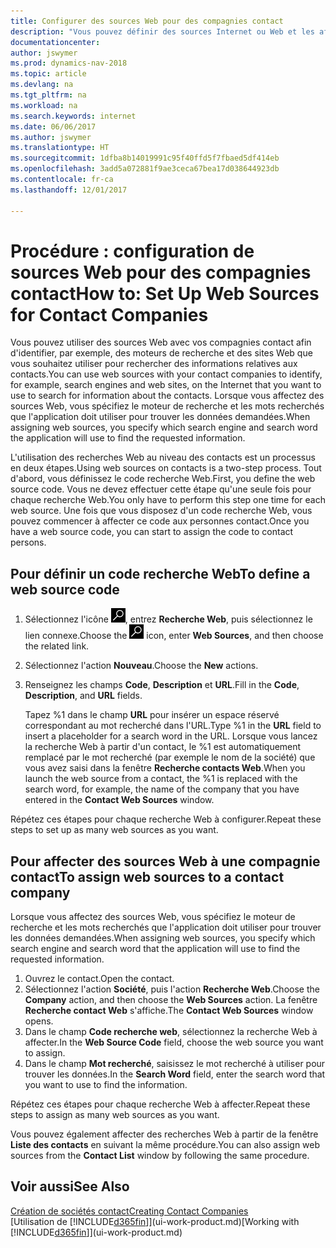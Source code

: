 ```yaml
---
title: Configurer des sources Web pour des compagnies contact
description: "Vous pouvez définir des sources Internet ou Web et les affecter à une compagnie contact pour identifier la manière dont vous souhaitez rechercher des informations sur vos contacts."
documentationcenter: 
author: jswymer
ms.prod: dynamics-nav-2018
ms.topic: article
ms.devlang: na
ms.tgt_pltfrm: na
ms.workload: na
ms.search.keywords: internet
ms.date: 06/06/2017
ms.author: jswymer
ms.translationtype: HT
ms.sourcegitcommit: 1dfba8b14019991c95f40ffd5f7fbaed5df414eb
ms.openlocfilehash: 3add5a072881f9ae3ceca67bea17d038644923db
ms.contentlocale: fr-ca
ms.lasthandoff: 12/01/2017

---
```

# <a name="how-to-set-up-web-sources-for-contact-companies"></a><span data-ttu-id="2145e-103">Procédure : configuration de sources Web pour des compagnies contact</span><span class="sxs-lookup"><span data-stu-id="2145e-103">How to: Set Up Web Sources for Contact Companies</span></span>
<span data-ttu-id="2145e-104">Vous pouvez utiliser des sources Web avec vos compagnies contact afin d'identifier, par exemple, des moteurs de recherche et des sites Web que vous souhaitez utiliser pour rechercher des informations relatives aux contacts.</span><span class="sxs-lookup"><span data-stu-id="2145e-104">You can use web sources with your contact companies to identify, for example, search engines and web sites, on the Internet that you want to use to search for information about the contacts.</span></span> <span data-ttu-id="2145e-105">Lorsque vous affectez des sources Web, vous spécifiez le moteur de recherche et les mots recherchés que l'application doit utiliser pour trouver les données demandées.</span><span class="sxs-lookup"><span data-stu-id="2145e-105">When assigning web sources, you specify which search engine and search word the application will use to find the requested information.</span></span>

<span data-ttu-id="2145e-106">L'utilisation des recherches Web au niveau des contacts est un processus en deux étapes.</span><span class="sxs-lookup"><span data-stu-id="2145e-106">Using web sources on contacts is a two-step process.</span></span> <span data-ttu-id="2145e-107">Tout d'abord, vous définissez le code recherche Web.</span><span class="sxs-lookup"><span data-stu-id="2145e-107">First, you define the web source code.</span></span> <span data-ttu-id="2145e-108">Vous ne devez effectuer cette étape qu'une seule fois pour chaque recherche Web.</span><span class="sxs-lookup"><span data-stu-id="2145e-108">You only have to perform this step one time for each web source.</span></span> <span data-ttu-id="2145e-109">Une fois que vous disposez d'un code recherche Web, vous pouvez commencer à affecter ce code aux personnes contact.</span><span class="sxs-lookup"><span data-stu-id="2145e-109">Once you have a web source code, you can start to assign the code to contact persons.</span></span>

## <a name="to-define-a-web-source-code"></a><span data-ttu-id="2145e-110">Pour définir un code recherche Web</span><span class="sxs-lookup"><span data-stu-id="2145e-110">To define a web source code</span></span>
1. <span data-ttu-id="2145e-111">Sélectionnez l'icône ![Page ou état pour la recherche](media/ui-search/search_small.png "icône Page ou état pour la recherche"), entrez **Recherche Web**, puis sélectionnez le lien connexe.</span><span class="sxs-lookup"><span data-stu-id="2145e-111">Choose the ![Search for Page or Report](media/ui-search/search_small.png "Search for Page or Report icon") icon, enter **Web Sources**, and then choose the related link.</span></span>
2. <span data-ttu-id="2145e-112">Sélectionnez l'action **Nouveau**.</span><span class="sxs-lookup"><span data-stu-id="2145e-112">Choose the **New** actions.</span></span>
3. <span data-ttu-id="2145e-113">Renseignez les champs **Code**, **Description** et **URL**.</span><span class="sxs-lookup"><span data-stu-id="2145e-113">Fill in the **Code**, **Description**, and **URL** fields.</span></span>

    <span data-ttu-id="2145e-114">Tapez %1 dans le champ **URL** pour insérer un espace réservé correspondant au mot recherché dans l'URL.</span><span class="sxs-lookup"><span data-stu-id="2145e-114">Type %1 in the **URL** field to insert a placeholder for a search word in the URL.</span></span> <span data-ttu-id="2145e-115">Lorsque vous lancez la recherche Web à partir d'un contact, le %1 est automatiquement remplacé par le mot recherché (par exemple le nom de la société) que vous avez saisi dans la fenêtre **Recherche contacts Web**.</span><span class="sxs-lookup"><span data-stu-id="2145e-115">When you launch the web source from a contact, the %1 is replaced with the search word, for example, the name of the company that you have entered in the **Contact Web Sources** window.</span></span>

<span data-ttu-id="2145e-116">Répétez ces étapes pour chaque recherche Web à configurer.</span><span class="sxs-lookup"><span data-stu-id="2145e-116">Repeat these steps to set up as many web sources as you want.</span></span>

## <a name="to-assign-web-sources-to-a-contact-company"></a><span data-ttu-id="2145e-117">Pour affecter des sources Web à une compagnie contact</span><span class="sxs-lookup"><span data-stu-id="2145e-117">To assign web sources to a contact company</span></span>
<span data-ttu-id="2145e-118">Lorsque vous affectez des sources Web, vous spécifiez le moteur de recherche et les mots recherchés que l'application doit utiliser pour trouver les données demandées.</span><span class="sxs-lookup"><span data-stu-id="2145e-118">When assigning web sources, you specify which search engine and search word that the application will use to find the requested information.</span></span>

1. <span data-ttu-id="2145e-119">Ouvrez le contact.</span><span class="sxs-lookup"><span data-stu-id="2145e-119">Open the contact.</span></span>
2. <span data-ttu-id="2145e-120">Sélectionnez l'action **Société**, puis l'action **Recherche Web**.</span><span class="sxs-lookup"><span data-stu-id="2145e-120">Choose the **Company** action, and then choose the **Web Sources** action.</span></span> <span data-ttu-id="2145e-121">La fenêtre **Recherche contact Web** s'affiche.</span><span class="sxs-lookup"><span data-stu-id="2145e-121">The **Contact Web Sources** window opens.</span></span>
3. <span data-ttu-id="2145e-122">Dans le champ **Code recherche web**, sélectionnez la recherche Web à affecter.</span><span class="sxs-lookup"><span data-stu-id="2145e-122">In the **Web Source Code** field, choose the web source you want to assign.</span></span>
4. <span data-ttu-id="2145e-123">Dans le champ **Mot recherché**, saisissez le mot recherché à utiliser pour trouver les données.</span><span class="sxs-lookup"><span data-stu-id="2145e-123">In the **Search Word** field, enter the search word that you want to use to find the information.</span></span>

<span data-ttu-id="2145e-124">Répétez ces étapes pour chaque recherche Web à affecter.</span><span class="sxs-lookup"><span data-stu-id="2145e-124">Repeat these steps to assign as many web sources as you want.</span></span>

<span data-ttu-id="2145e-125">Vous pouvez également affecter des recherches Web à partir de la fenêtre **Liste des contacts** en suivant la même procédure.</span><span class="sxs-lookup"><span data-stu-id="2145e-125">You can also assign web sources from the **Contact List** window by following the same procedure.</span></span>

## <a name="see-also"></a><span data-ttu-id="2145e-126">Voir aussi</span><span class="sxs-lookup"><span data-stu-id="2145e-126">See Also</span></span>
[<span data-ttu-id="2145e-127">Création de sociétés contact</span><span class="sxs-lookup"><span data-stu-id="2145e-127">Creating Contact Companies</span></span>](marketing-create-contact-companies.md)  
<span data-ttu-id="2145e-128">[Utilisation de [!INCLUDE[d365fin](includes/d365fin_md.md)]](ui-work-product.md)</span><span class="sxs-lookup"><span data-stu-id="2145e-128">[Working with [!INCLUDE[d365fin](includes/d365fin_md.md)]](ui-work-product.md)</span></span>

